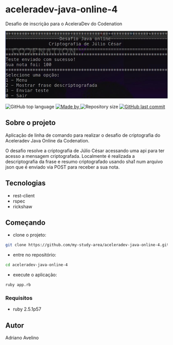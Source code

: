 # aceleradev-java-online-4
Desafio de inscrição para o AceleraDev do Codenation    

![Imagem da aplicação de linha de comando](img/app.jpg)

<p>
<img alt="GitHub top language" src="https://img.shields.io/github/languages/top/my-study-area/aceleradev-java-online-4">
<a href="https://github.com/adrianoavelino">
    <img alt="Made by" src="https://img.shields.io/badge/made%20by-adriano%20avelino-gree">
</a>
<img alt="Repository size" src="https://img.shields.io/github/repo-size/my-study-area/aceleradev-java-online-4">
<a href="https://github.com/EliasGcf/readme-template/commits/master">
<img alt="GitHub last commit" src="https://img.shields.io/github/last-commit/my-study-area/aceleradev-java-online-4">
</a>
</p>

## Sobre o projeto
Aplicação de linha de comando para realizar o desafio de criptografia do Aceleradev Java Online da Codenation.

O desafio resolve a criptografia de Júlio César acessando uma api para ter acesso a mensagem criptografada. Localmente é realizada a descriptografia da frase e resumo criptografado usando sha1 num arquivo json que é enviado via POST para receber a sua nota.

## Tecnologias
- rest-client
- rspec
- rickshaw

## Começando
- clone o projeto:
```sh
git clone https://github.com/my-study-area/aceleradev-java-online-4.git 
```
- entre no repositório:
```sh
cd aceleradev-java-online-4
```
- execute o aplicação:
```sh
ruby app.rb
```

### Requisitos
- ruby 2.5.1p57

## Autor
Adriano Avelino
